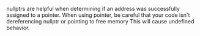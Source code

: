 nullptrs are helpful when determining if an address was successfully assigned to a pointer.
When using pointer, be careful that your code isn't dereferencing nullptr or pointing to free memory
This will cause undefined behavior.